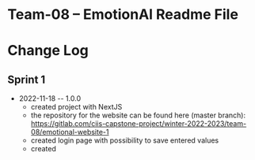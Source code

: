 # Team-08 – EmotionAl Readme File

# Change Log

## Sprint 1

* 2022-11-18 -- 1.0.0
  * created project with NextJS
  * the repository for the website can be found here (master branch): https://gitlab.com/ciis-capstone-project/winter-2022-2023/team-08/emotional-website-1
  * created login page with possibility to save entered values
  * created 

